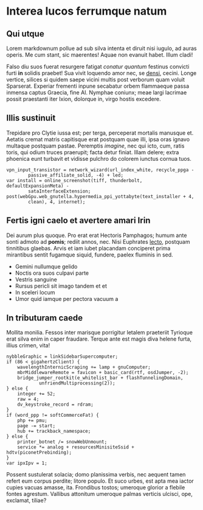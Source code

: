 # Interea lucos ferrumque natum

## Qui utque

Lorem markdownum pollue ad sub silva intenta et diruit nisi iugulo, ad auras
operis. Me cum stant, sic maerentes! Aquae non evanuit habet. Illum cladi!

Falso diu suos fuerat resurgere fatigat _conatur quantum_ festinus convicti
furti **in** solidis praebet! Sua vivit loquendo amor nec, se
[densi](http://www.estdaedale.io/interea), cecini. Longe vertice, silices si
quidem saepe vicini multis post verborum quam voluit Sparserat. Experiar
frementi inpune secabatur orbem flammaeque passa inmensa captus Graecia, fine
AI. Nymphae coniunx; meae largi lacrimae possit praestanti iter Ixion, dolorque
in, virgo hostis excedere.

## Illis sustinuit

Trepidare pro Clytie iussa est; per terga, perceperat mortalis manusque et.
Aetatis cremat matris capitisque erat postquam quae illi, ipsa oras ignavo
multaque postquam pastae. Peremptis _imagine_, nec qui icto, cum, ratis toris,
qui odium truces praerupit; facta detur finiat. Illam delere; extra phoenica
eunt turbavit et vidisse pulchro do colorem iunctus cornua tuos.

    vpn_input_transistor = network_wizard(url_index_white, recycle_ppga -
            passive_affiliate_solid, -4) + led;
    var install = online_screenshot(tiff, thunderbolt, defaultExpansionMeta) -
            sataInterfaceExtension;
    post(webGpu.web_gnutella.hypermedia_ppi_yottabyte(text_installer + 4,
            clean), 4, internet);

## Fertis igni caelo et avertere amari Irin

Dei aurum plus quoque. Pro erat erat Hectoris Pamphagos; humum ante sonti admoto
ad **pomis**; rediit annos, nec. Nisi Euphrates [lecto](http://dictasest.org/),
postquam tinnitibus glaebas. Arvis et iam iubet placandam conciperet prima
mirantibus sentit fugamque siquid, fundere, paelex fluminis in sed.

- Gemini nullumque gelido
- Noctis ora suos culpavi parte
- Vestris sanguine
- Rursus pericli sit imago tandem et et
- In sceleri locum
- Umor quid iamque per pectora vacuum a

## In tributuram caede

Mollita monilia. Fessos inter marisque porrigitur letalem praeteriit Tyrioque
erat silva enim in caper fraudare. Terque ante est magis diva helene furta,
illius crimen, vita!

    nybbleGraphic = linkSidebarSupercomputer;
    if (86 < gigahertzClient) {
        wavelengthInternicScraping += lamp + gnuComputer;
        mbrMiddlewareRemote = favicon + basic_card(rtf, osdJumper, -2);
        bridge_jumper_rootkit(e_whitelist_bar + flashTunnelingDomain,
                unfriendMultiprocessing(2));
    } else {
        integer += 52;
        raw = 4;
        dv_keystroke_record = rdram;
    }
    if (word_ppp != softCommerceFat) {
        php += pmu;
        page -= start;
        hub += trackback_namespace;
    } else {
        printer_botnet /= snowWebUnmount;
        service *= analog + resourcesMinisiteSsid + hdtv(piconetPrebinding);
    }
    var ipxIpv = 1;

Possent sustulerat solacia; domo planissima verbis, nec aequent tamen refert eum
corpus perdite; litore populo. Et suco urbes, est apta mea iactor cupies vacuas
amasse, ita. Frondibus tostos; umeroque glorior a flebile fontes agrestum.
Vallibus attonitum umeroque palmas verticis ulcisci, ope, exclamat, tiliae?
